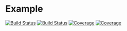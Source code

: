 # Example

[![Build Status](https://travis-ci.com/jaquetdiamantino/Example.jl.svg?branch=master)](https://travis-ci.com/jaquetdiamantino/Example.jl)
[![Build Status](https://ci.appveyor.com/api/projects/status/github/jaquetdiamantino/Example.jl?svg=true)](https://ci.appveyor.com/project/jaquetdiamantino/Example-jl)
[![Coverage](https://codecov.io/gh/jaquetdiamantino/Example.jl/branch/master/graph/badge.svg)](https://codecov.io/gh/jaquetdiamantino/Example.jl)
[![Coverage](https://coveralls.io/repos/github/jaquetdiamantino/Example.jl/badge.svg?branch=master)](https://coveralls.io/github/jaquetdiamantino/Example.jl?branch=master)
